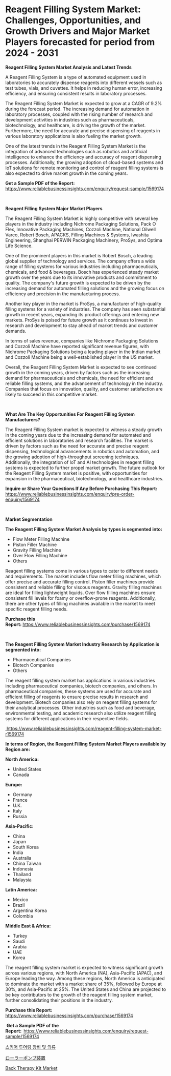 <p><h1>Reagent Filling System Market: Challenges, Opportunities, and Growth Drivers and Major Market Players forecasted for period from 2024 - 2031</h1></p><p><strong>Reagent Filling System Market Analysis and Latest Trends</strong></p>
<p><p>A Reagent Filling System is a type of automated equipment used in laboratories to accurately dispense reagents into different vessels such as test tubes, vials, and cuvettes. It helps in reducing human error, increasing efficiency, and ensuring consistent results in laboratory processes.</p><p>The Reagent Filling System Market is expected to grow at a CAGR of 9.2% during the forecast period. The increasing demand for automation in laboratory processes, coupled with the rising number of research and development activities in industries such as pharmaceuticals, biotechnology, and healthcare, is driving the growth of the market. Furthermore, the need for accurate and precise dispensing of reagents in various laboratory applications is also fueling the market growth.</p><p>One of the latest trends in the Reagent Filling System Market is the integration of advanced technologies such as robotics and artificial intelligence to enhance the efficiency and accuracy of reagent dispensing processes. Additionally, the growing adoption of cloud-based systems and IoT solutions for remote monitoring and control of reagent filling systems is also expected to drive market growth in the coming years.</p></p>
<p><strong>Get a Sample PDF of the Report:&nbsp;</strong> <a href="https://www.reliablebusinessinsights.com/enquiry/request-sample/1569174">https://www.reliablebusinessinsights.com/enquiry/request-sample/1569174</a></p>
<p>&nbsp;</p>
<p><strong>Reagent Filling System Major Market Players</strong></p>
<p><p>The Reagent Filling System Market is highly competitive with several key players in the industry including Nichrome Packaging Solutions, Pack O Flex, Innovative Packaging Machines, Cozzoli Machine, National Oilwell Varco, Robert Bosch, APACKS, Filling Machines & Systems, Iwashita Engineering, Shanghai PERWIN Packaging Machinery, ProSys, and Optima Life Science.</p><p>One of the prominent players in this market is Robert Bosch, a leading global supplier of technology and services. The company offers a wide range of filling systems for various industries including pharmaceuticals, chemicals, and food & beverages. Bosch has experienced steady market growth over the years due to its innovative products and commitment to quality. The company's future growth is expected to be driven by the increasing demand for automated filling solutions and the growing focus on efficiency and precision in the manufacturing process.</p><p>Another key player in the market is ProSys, a manufacturer of high-quality filling systems for a variety of industries. The company has seen substantial growth in recent years, expanding its product offerings and entering new markets. ProSys is poised for future growth as it continues to invest in research and development to stay ahead of market trends and customer demands.</p><p>In terms of sales revenue, companies like Nichrome Packaging Solutions and Cozzoli Machine have reported significant revenue figures, with Nichrome Packaging Solutions being a leading player in the Indian market and Cozzoli Machine being a well-established player in the US market.</p><p>Overall, the Reagent Filling System Market is expected to see continued growth in the coming years, driven by factors such as the increasing demand for pharmaceuticals and chemicals, the need for efficient and reliable filling systems, and the advancement of technology in the industry. Companies that focus on innovation, quality, and customer satisfaction are likely to succeed in this competitive market.</p></p>
<p>&nbsp;</p>
<p><strong>What Are The Key Opportunities For Reagent Filling System Manufacturers?</strong></p>
<p><p>The Reagent Filling System market is expected to witness a steady growth in the coming years due to the increasing demand for automated and efficient solutions in laboratories and research facilities. The market is driven by factors such as the need for accurate and precise reagent dispensing, technological advancements in robotics and automation, and the growing adoption of high-throughput screening techniques. Additionally, the integration of IoT and AI technologies in reagent filling systems is expected to further propel market growth. The future outlook for the Reagent Filling System market is positive, with opportunities for expansion in the pharmaceutical, biotechnology, and healthcare industries.</p></p>
<p><strong>Inquire or Share Your Questions If Any Before Purchasing This Report:</strong> <a href="https://www.reliablebusinessinsights.com/enquiry/pre-order-enquiry/1569174">https://www.reliablebusinessinsights.com/enquiry/pre-order-enquiry/1569174</a></p>
<p>&nbsp;</p>
<p><strong>Market Segmentation</strong></p>
<p><strong>The Reagent Filling System Market Analysis by types is segmented into:</strong></p>
<p><ul><li>Flow Meter Filling Machine</li><li>Piston Filler Machine</li><li>Gravity Filling Machine</li><li>Over Flow Filling Machine</li><li>Others</li></ul></p>
<p><p>Reagent filling systems come in various types to cater to different needs and requirements. The market includes flow meter filling machines, which offer precise and accurate filling control. Piston filler machines provide consistent and reliable filling for viscous reagents. Gravity filling machines are ideal for filling lightweight liquids. Over flow filling machines ensure consistent fill levels for foamy or overflow-prone reagents. Additionally, there are other types of filling machines available in the market to meet specific reagent filling needs.</p></p>
<p><strong>Purchase this Report:&nbsp;</strong><a href="https://www.reliablebusinessinsights.com/purchase/1569174">https://www.reliablebusinessinsights.com/purchase/1569174</a></p>
<p>&nbsp;</p>
<p><strong>The Reagent Filling System Market Industry Research by Application is segmented into:</strong></p>
<p><ul><li>Pharmaceutical Companies</li><li>Biotech Companies</li><li>Others</li></ul></p>
<p><p>The reagent filling system market has applications in various industries including pharmaceutical companies, biotech companies, and others. In pharmaceutical companies, these systems are used for accurate and efficient filling of reagents to ensure precise results in research and development. Biotech companies also rely on reagent filling systems for their analytical processes. Other industries such as food and beverage, environmental testing, and academic research also utilize reagent filling systems for different applications in their respective fields.</p></p>
<p><a href="https://www.reliablebusinessinsights.com/reagent-filling-system-market-r1569174">&nbsp;https://www.reliablebusinessinsights.com/reagent-filling-system-market-r1569174</a></p>
<p><strong>In terms of Region, the Reagent Filling System Market Players available by Region are:</strong></p>
<p>
    <p> <strong> North America: </strong>
        <ul>
            <li>United States</li>
            <li>Canada</li>
        </ul>
        </p> 
    <p> <strong> Europe: </strong>
        <ul>
            <li>Germany</li>
            <li>France</li>
            <li>U.K.</li>
            <li>Italy</li>
            <li>Russia</li>
        </ul>
        </p> 
    <p> <strong> Asia-Pacific: </strong>
        <ul>
            <li>China</li>
            <li>Japan</li>
            <li>South Korea</li>
            <li>India</li>
            <li>Australia</li>
            <li>China Taiwan</li>
            <li>Indonesia</li>
            <li>Thailand</li>
            <li>Malaysia</li>
        </ul>
        </p> 
    <p> <strong> Latin America: </strong>
        <ul>
            <li>Mexico</li>
            <li>Brazil</li>
            <li>Argentina Korea</li>
            <li>Colombia</li>
        </ul>
        </p> 
    <p> <strong> Middle East & Africa: </strong>
        <ul>
            <li>Turkey</li>
            <li>Saudi</li>
            <li>Arabia</li>
            <li>UAE</li>
            <li>Korea</li>
        </ul>
    </p>
    </p>
<p><p>The reagent filling system market is expected to witness significant growth across various regions, with North America (NA), Asia-Pacific (APAC), and Europe leading the way. Among these regions, North America is anticipated to dominate the market with a market share of 35%, followed by Europe at 30%, and Asia-Pacific at 25%. The United States and China are projected to be key contributors to the growth of the reagent filling system market, further consolidating their positions in the industry.</p></p>
<p><strong>Purchase this Report: </strong><a href="https://www.reliablebusinessinsights.com/purchase/1569174">https://www.reliablebusinessinsights.com/purchase/1569174</a></p>
<p>&nbsp;<strong>Get a Sample PDF of the Report:&nbsp;&nbsp;</strong><a href="https://www.reliablebusinessinsights.com/enquiry/request-sample/1569174">https://www.reliablebusinessinsights.com/enquiry/request-sample/1569174</a></p>
<p><strong></strong></p>
<p><p><a href="https://github.com/tukangkrupk/Market-Research-Report-List-1/blob/main/3783477103086.md">스키어 투어링 장비 및 의류</a></p><p><a href="https://medium.com/@sebastianhodges1/%E3%83%AD%E3%83%BC%E3%83%A9%E3%83%BC%E3%83%9D%E3%83%B3%E3%83%97%E3%83%87%E3%83%90%E3%82%A4%E3%82%B9%E5%B8%82%E5%A0%B4%E5%88%86%E6%9E%90-%E3%81%9D%E3%81%AEcagr-%E5%B8%82%E5%A0%B4%E3%82%BB%E3%82%B0%E3%83%A1%E3%83%B3%E3%83%86%E3%83%BC%E3%82%B7%E3%83%A7%E3%83%B3%E3%81%A8%E3%82%B0%E3%83%AD%E3%83%BC%E3%83%90%E3%83%AB%E6%A5%AD%E7%95%8C%E6%A6%82%E8%A6%81-9b2a8629defd">ローラーポンプ装置</a></p><p><a href="https://github.com/JennyferFeil2023/Market-Research-Report-List-1/blob/main/back-therapy-kit-market.md">Back Therapy Kit Market</a></p></p>